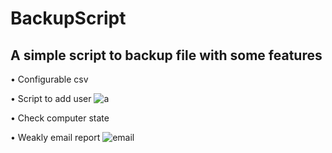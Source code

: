 # BackupScript

## A simple script to backup file with some features

• Configurable csv

• Script to add user
![a](https://github.com/Bouly/BackupScript/assets/94909482/9b3ace8e-71c0-499c-b83a-c33943fbcdd0)

• Check computer state

• Weakly email report
![email](https://github.com/Bouly/BackupScript/assets/94909482/17590110-436c-470c-9774-83a5b253ed72)
